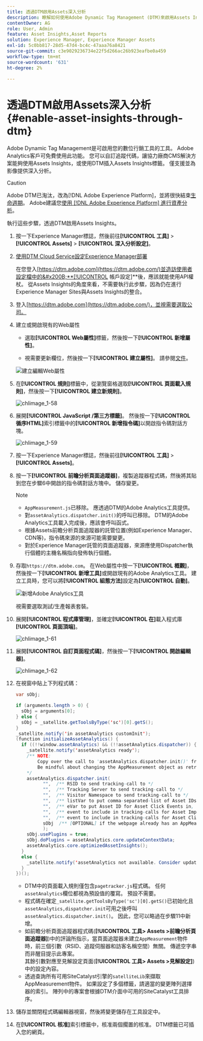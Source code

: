 ```yaml
---
title: 透過DTM啟用Assets深入分析
description: 瞭解如何使用Adobe Dynamic Tag Management (DTM)來啟用Assets Insights。
contentOwner: AG
role: User, Admin
feature: Asset Insights,Asset Reports
solution: Experience Manager, Experience Manager Assets
exl-id: 5c0bb817-28d5-47d4-bc4c-47aaa76a8421
source-git-commit: c3e9029236734e22f5d266ac26b923eafbe0a459
workflow-type: tm+mt
source-wordcount: '631'
ht-degree: 2%

---
```


# 透過DTM啟用Assets深入分析 {#enable-asset-insights-through-dtm}

Adobe Dynamic Tag Management是可啟用您的數位行銷工具的工具。 Adobe Analytics客戶可免費使用此功能。 您可以自訂追蹤代碼，讓協力廠商CMS解決方案能夠使用Assets Insights，或使用DTM插入Assets Insights標籤。 僅支援並為影像提供深入分析。

>[!CAUTION]
>
>Adobe DTM已淘汰，改為[!DNL Adobe Experience Platform]，並將很快結束[生命週期](https://medium.com/launch-by-adobe/dtm-plans-for-a-sunset-3c6aab003a6f)。 Adobe建議您[使用 [!DNL Adobe Experience Platform] 進行資產分析](https://experienceleague.adobe.com/docs/experience-manager-learn/assets/advanced/asset-insights-launch-tutorial.html?lang=zh-Hant)。

執行這些步驟，透過DTM啟用Assets Insights。

1. 按一下Experience Manager標誌，然後前往&#x200B;**[!UICONTROL 工具]** > **[!UICONTROL Assets]** > **[!UICONTROL 深入分析設定]**。
1. [使用DTM Cloud Service設定Experience Manager部署](/help/sites-administering/dtm.md)

   在您登入[https://dtm.adobe.com](https://dtm.adobe.com/)並造訪使用者設定檔中的&#x200B;**[!UICONTROL 帳戶設定]**&#x200B;後，應該就能使用API權杖。 從Assets Insights的角度來看，不需要執行此步驟，因為仍在進行Experience Manager Sites與Assets Insights的整合。

1. 登入[https://dtm.adobe.com](https://dtm.adobe.com/)，並視需要選取公司。
1. 建立或開啟現有的Web屬性

   * 選取&#x200B;**[!UICONTROL Web屬性]**&#x200B;標籤，然後按一下&#x200B;**[!UICONTROL 新增屬性]**。

   * 視需要更新欄位，然後按一下&#x200B;**[!UICONTROL 建立屬性]**。 請參閱[文件](https://experienceleague.adobe.com/docs/experience-manager-learn/getting-started-wknd-tutorial-develop/overview.html?lang=zh-Hant)。

   ![建立編輯Web屬性](assets/Create-edit-web-property.png)

1. 在&#x200B;**[!UICONTROL 規則]**&#x200B;標籤中，從瀏覽窗格選取&#x200B;**[!UICONTROL 頁面載入規則]**，然後按一下&#x200B;**[!UICONTROL 建立新規則]**。

   ![chlimage_1-58](assets/chlimage_1-194.png)

1. 展開&#x200B;**[!UICONTROL JavaScript /第三方標籤]**。 然後按一下&#x200B;**[!UICONTROL 循序HTML]**&#x200B;索引標籤中的&#x200B;**[!UICONTROL 新增指令碼]**&#x200B;以開啟指令碼對話方塊。

   ![chlimage_1-59](assets/chlimage_1-195.png)

1. 按一下Experience Manager標誌，然後前往&#x200B;**[!UICONTROL 工具]** > **[!UICONTROL Assets]**。
1. 按一下&#x200B;**[!UICONTROL 前瞻分析頁面追蹤器]**，複製追蹤器程式碼，然後將其貼到您在步驟6中開啟的指令碼對話方塊中。 儲存變更。

   >[!NOTE]
   >
   >* `AppMeasurement.js`已移除。 應透過DTM的Adobe Analytics工具提供。
   >* 對`assetAnalytics.dispatcher.init()`的呼叫已移除。 DTM的Adobe Analytics工具載入完成後，應該會呼叫函式。
   >* 根據Assets前瞻分析頁面追蹤器的託管位置(例如Experience Manager、CDN等)，指令碼來源的來源可能需要變更。
   >* 對於Experience Manager託管的頁面追蹤器，來源應使用Dispatcher執行個體的主機名稱指向發佈執行個體。

1. 存取`https://dtm.adobe.com`。 在Web屬性中按一下&#x200B;**[!UICONTROL 概觀]**，然後按一下&#x200B;**[!UICONTROL 新增工具]**&#x200B;或開啟現有的Adobe Analytics工具。 建立工具時，您可以將&#x200B;**[!UICONTROL 組態方法]**&#x200B;設定為&#x200B;**[!UICONTROL 自動]**。

   ![新增Adobe Analytics工具](assets/Add-Adobe-Analytics-Tool.png)

   視需要選取測試/生產報表套裝。

1. 展開&#x200B;**[!UICONTROL 程式庫管理]**，並確定&#x200B;**[!UICONTROL 在]**&#x200B;載入程式庫&#x200B;**[!UICONTROL 頁面頂端]**。

   ![chlimage_1-61](assets/chlimage_1-197.png)

1. 展開&#x200B;**[!UICONTROL 自訂頁面程式碼]**，然後按一下&#x200B;**[!UICONTROL 開啟編輯器]**。

   ![chlimage_1-62](assets/chlimage_1-198.png)

1. 在視窗中貼上下列程式碼：

   ```Java
   var sObj;
   
   if (arguments.length > 0) {
     sObj = arguments[0];
   } else {
     sObj = _satellite.getToolsByType('sc')[0].getS();
   }
   _satellite.notify('in assetAnalytics customInit');
   (function initializeAssetAnalytics() {
     if ((!!window.assetAnalytics) && (!!assetAnalytics.dispatcher)) {
       _satellite.notify('assetAnalytics ready');
       /** NOTE:
           Copy over the call to 'assetAnalytics.dispatcher.init()' from Assets Pagetracker
           Be mindful about changing the AppMeasurement object as retrieved above.
       */
       assetAnalytics.dispatcher.init(
             "",  /** RSID to send tracking-call to */
             "",  /** Tracking Server to send tracking-call to */
             "",  /** Visitor Namespace to send tracking-call to */
             "",  /** listVar to put comma-separated-list of Asset IDs for Asset Impression Events in tracking-call, for example, 'listVar1' */
             "",  /** eVar to put Asset ID for Asset Click Events in, for example, 'eVar3' */
             "",  /** event to include in tracking-calls for Asset Impression Events, for example, 'event8' */
             "",  /** event to include in tracking-calls for Asset Click Events, for example, 'event7' */
             sObj  /** [OPTIONAL] if the webpage already has an AppMeasurement object, include the object here. If unspecified, Pagetracker Core shall create its own AppMeasurement object */
             );
       sObj.usePlugins = true;
       sObj.doPlugins = assetAnalytics.core.updateContextData;
       assetAnalytics.core.optimizedAssetInsights();
     }
     else {
       _satellite.notify('assetAnalytics not available. Consider updating the Custom Page Code', 4);
     }
   })();
   ```

   * DTM中的頁面載入規則僅包含`pagetracker.js`程式碼。 任何`assetAnalytics`欄位都視為預設值的覆寫。 預設不需要。
   * 程式碼在確定`_satellite.getToolsByType('sc')[0].getS()`已初始化且`assetAnalytics,dispatcher.init`可用之後呼叫`assetAnalytics.dispatcher.init()`。 因此，您可以略過在步驟11中新增。
   * 如前瞻分析頁面追蹤器程式碼(**[!UICONTROL 工具> Assets >前瞻分析頁面追蹤器]**)中的評論所指示，當頁面追蹤器未建立`AppMeasurement`物件時，前三個引數（RSID、追蹤伺服器和訪客名稱空間）無關。 傳遞空字串而非醒目提示此專案。\
     其餘引數對應至見解設定頁面(**[!UICONTROL 工具> Assets >見解設定]**)中的設定內容。
   * 透過查詢所有可用SiteCatalyst引擎的`satelliteLib`來擷取AppMeasurement物件。 如果設定了多個標籤，請適當的變更陣列選擇器的索引。 陣列中的專案會根據DTM介面中可用的SiteCatalyst工具排序。

1. 儲存並關閉程式碼編輯器視窗，然後將變更儲存在工具設定中。
1. 在&#x200B;**[!UICONTROL 核准]**&#x200B;索引標籤中，核准兩個擱置的核准。 DTM標籤已可插入您的網頁。
